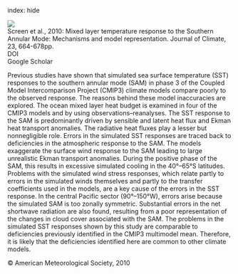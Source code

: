 index: hide

<div class="Citation">
    <div class="Citation-thumb CitationThumb-linked"  data-href="https://doi.org/10.1175/2009jcli2976.1">
      <img src="https://static.claimspace.cloud/climate-study-static/refs/thumbs/12/Screen_et_al_2010-thumb.png" />
    </div>

  <div class="Citation-body">
    <div class="Citation-text">Screen et al., 2010: Mixed layer temperature response to the Southern Annular Mode: Mechanisms and model representation. <span class="Article-journal">Journal of Climate, </span><span class="Article-volume">23, </span>664-678pp.</div>
    <div class="Citation-links">
      <div class="CitationLink" data-href="https://doi.org/10.1175/2009jcli2976.1">
        <div class="CitationLink-icon CitationLink-Doi"></div>
        <div class="CitationLink-text">DOI</div>
      </div>
      <div class="CitationLink" data-href="https://scholar.google.com/scholar?q=10.1175/2009jcli2976.1">
        <div class="CitationLink-icon CitationLink-Scholar"></div>
        <div class="CitationLink-text">Google Scholar</div>
      </div>
    </div>
  </div>
</div>

Previous studies have shown that simulated sea surface temperature (SST) responses to the southern annular mode (SAM) in phase 3 of the Coupled Model Intercomparison Project (CMIP3) climate models compare poorly to the observed response. The reasons behind these model inaccuracies are explored. The ocean mixed layer heat budget is examined in four of the CMIP3 models and by using observations–reanalyses. The SST response to the SAM is predominantly driven by sensible and latent heat flux and Ekman heat transport anomalies. The radiative heat fluxes play a lesser but nonnegligible role. Errors in the simulated SST responses are traced back to deficiencies in the atmospheric response to the SAM. The models exaggerate the surface wind response to the SAM leading to large unrealistic Ekman transport anomalies. During the positive phase of the SAM, this results in excessive simulated cooling in the 40°–65°S latitudes. Problems with the simulated wind stress responses, which relate partly to errors in the simulated winds themselves and partly to the transfer coefficients used in the models, are a key cause of the errors in the SST response. In the central Pacific sector (90°–150°W), errors arise because the simulated SAM is too zonally symmetric. Substantial errors in the net shortwave radiation are also found, resulting from a poor representation of the changes in cloud cover associated with the SAM. The problems in the simulated SST responses shown by this study are comparable to deficiencies previously identified in the CMIP3 multimodel mean. Therefore, it is likely that the deficiencies identified here are common to other climate models.

<div class="Citation-copy">
&copy; American Meteorological Society, 2010
</div>